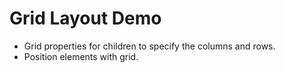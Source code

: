# Grid Layout Demo
- Grid properties for children to specify the columns and rows.
- Position elements with grid.